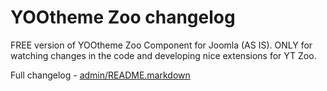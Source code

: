 # YOOtheme Zoo changelog
FREE version of YOOtheme Zoo Component for Joomla (AS IS).
ONLY for watching changes in the code and developing nice extensions for YT Zoo.

Full changelog - [admin/README.markdown](https://github.com/JBZoo/Zoo-Changelog/blob/master/packages/com_zoo/admin/README.markdown)

